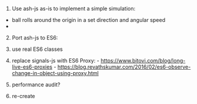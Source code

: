1. Use ash-js as-is to implement a simple simulation:
  - ball rolls around the origin in a set direction and angular speed
  - 

2. Port ash-js to ES6:
  1. use real ES6 classes
  2. replace signals-js with ES6 Proxy:
    - https://www.bitovi.com/blog/long-live-es6-proxies
    - https://blog.revathskumar.com/2016/02/es6-observe-change-in-object-using-proxy.html
  3. performance audit?

3. re-create  
